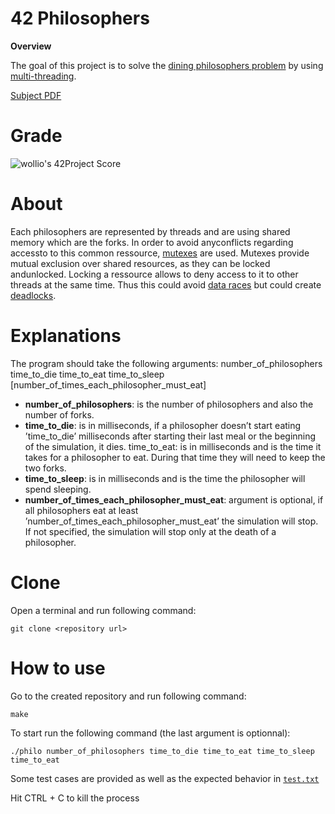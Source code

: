 # 42 Philosophers


<strong>Overview</strong>

The goal of this project is to solve the [dining philosophers problem](https://en.wikipedia.org/wiki/Dining_philosophers_problem) by using [multi-threading](https://www.geeksforgeeks.org/multithreading-c-2/).

[Subject PDF](https://github.com/williamollio/philosophers/tree/master/subject)

# Grade
![wollio's 42Project Score](https://badge42.herokuapp.com/api/project/wollio/Philosophers)
# About
Each philosophers are represented by threads and are using shared memory which are the forks. In order to avoid anyconflicts regarding accessto to this common ressource, [mutexes](https://www.thegeekstuff.com/2012/05c-mutex-examples/) are used. Mutexes provide mutual exclusion over shared resources, as they can be locked andunlocked.
Locking a ressource allows to deny access to it to other threads at the same time. Thus this could avoid [data races](https://docs.oracle.com/cd/E19205-01/820-0619/geojs/index.html) but could create [deadlocks](https://docs.oracle.com/cd/E19205-01/820-0619/geokj/index.html).

# Explanations

The program should take the following arguments: number_of_philosophers time_to_die
time_to_eat time_to_sleep [number_of_times_each_philosopher_must_eat]

* <strong>number_of_philosophers</strong>: is the number of philosophers and also the number of forks.
* <strong>time_to_die</strong>: is in milliseconds, if a philosopher doesn’t start eating ’time_to_die’ milliseconds after starting their last meal or the beginning of the simulation,
it dies.
 time_to_eat: is in milliseconds and is the time it takes for a philosopher to eat. During that time they will need to keep the two forks.
* <strong>time_to_sleep</strong>: is in milliseconds and is the time the philosopher will spend sleeping.
* <strong>number_of_times_each_philosopher_must_eat</strong>: argument is optional, if all philosophers eat at least ’number_of_times_each_philosopher_must_eat’ the simulation will stop. If not specified, the simulation will stop only at the death of a philosopher.

# Clone
Open a terminal and run following command:
```
git clone <repository url>
```
# How to use

Go to the created repository and run following command:
```
make
```
To start run the following command (the last argument is optionnal):
```
./philo number_of_philosophers time_to_die time_to_eat time_to_sleep time_to_eat
```

Some test cases are provided as well as the expected behavior in [`test.txt`](test.txt)

Hit CTRL + C to kill the process
